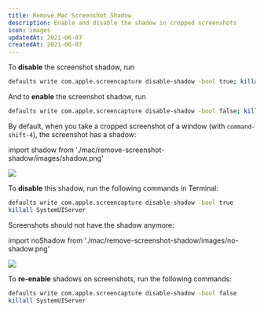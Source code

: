 ```yaml
---
title: Remove Mac Screenshot Shadow
description: Enable and disable the shadow in cropped screenshots
icon: images
updatedAt: 2021-06-07
createdAt: 2021-06-07
---
```


<Alert variant="primary" title="Summary">

To **disable** the screenshot shadow, run

```bash
defaults write com.apple.screencapture disable-shadow -bool true; killall SystemUIServer
```

And to **enable** the screenshot shadow, run

```bash
defaults write com.apple.screencapture disable-shadow -bool false; killall SystemUIServer
```

</Alert>

By default, when you take a cropped screenshot of a window (with `command-shift-4`), the screenshot has a shadow:

import shadow from './mac/remove-screenshot-shadow/images/shadow.png'

<Image src={shadow} width={1032} height={548} />

To **disable** this shadow, run the following commands in Terminal:

```bash
defaults write com.apple.screencapture disable-shadow -bool true
killall SystemUIServer
```

Screenshots should not have the shadow anymore:

import noShadow from './mac/remove-screenshot-shadow/images/no-shadow.png'

<Image src={noShadow} width={920} height={436} />

To **re-enable** shadows on screenshots, run the following commands:

```bash
defaults write com.apple.screencapture disable-shadow -bool false
killall SystemUIServer
```

